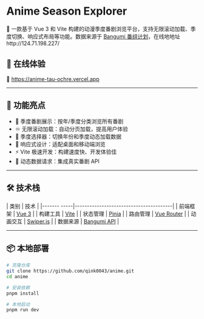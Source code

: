 # Anime Season Explorer

🌸 一款基于 Vue 3 和 Vite 构建的动漫季度番剧浏览平台，支持无限滚动加载、季度切换、响应式布局等功能。数据来源于 [Bangumi 番组计划](https://bangumi.tv/)，在线地地址http://124.71.198.227/

## 🚀 在线体验

🔗 https://anime-tau-ochre.vercel.app

---

## 🧩 功能亮点

- 🎴 季度番剧展示：按年/季度分类浏览所有番剧
- ♾️ 无限滚动加载：自动分页加载，提高用户体验
- 📆 季度选择器：切换年份和季度动态加载数据
- 📱 响应式设计：适配桌面和移动端浏览
- ⚡ Vite 极速开发：构建速度快、开发体验佳
- 🔄 动态数据请求：集成真实番剧 API

---

## 🛠 技术栈

| 类别        | 技术                                   |
|------- -----|----------------------------------------|
| 前端框架    | [Vue 3](https://vuejs.org/)            |
| 构建工具    | [Vite](https://vitejs.dev/)            |
| 状态管理    | [Pinia](https://pinia.vuejs.org/)      |
| 路由管理    | [Vue Router](https://router.vuejs.org/) |
| 动画交互    | [Swiper.js](https://swiperjs.com/)     |
| 数据来源    | [Bangumi API](https://bangumi.github.io/api/) |

---

## 📦 本地部署

```bash
# 克隆仓库
git clone https://github.com/qink0043/anime.git
cd anime

# 安装依赖
pnpm install

# 本地启动
pnpm run dev
